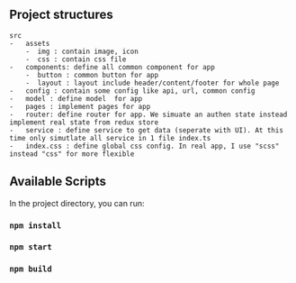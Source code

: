## Project structures

    src
    -	assets
    	-  img : contain image, icon
    	-  css : contain css file
    -	components: define all common component for app
    	-  button : common button for app
    	-  layout : layout include header/content/footer for whole page
    -	config : contain some config like api, url, common config
    -	model : define model  for app
    -	pages : implement pages for app
    -	router: define router for app. We simuate an authen state instead implement real state from redux store
    -	service : define service to get data (seperate with UI). At this time only simutlate all service in 1 file index.ts
    -   index.css : define global css config. In real app, I use "scss" instead "css" for more flexible

## Available Scripts

In the project directory, you can run:

### `npm install`

### `npm start`

### `npm build`
